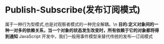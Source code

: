 # Publish-Subscribe(发布订阅模式)
属于一种行为型模式,也是对观察者模式的一种完全解耦。\n
**目的:定义对象间的一种一对多的依赖关系，当一个对象的状态发生改变时，所有依赖于它的对象都将得到通知**
JavaScript 开发中，我们一般用事件模型来替代传统的发布—订阅模式
